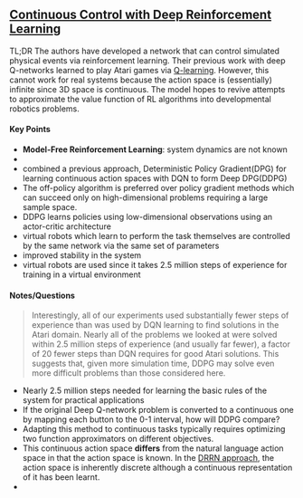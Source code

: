 ## [Continuous Control with Deep Reinforcement Learning](http://arxiv.org/pdf/1509.02971v5.pdf)

TL;DR The authors have developed a network that can control simulated physical events via reinforcement learning. Their previous work with deep Q-networks learned to play Atari games via [Q-learning](https://www.cs.toronto.edu/~vmnih/docs/dqn.pdf). However, this cannot work for real systems because the action space is (essentially) infinite since 3D space is continuous. The model hopes to revive attempts to approximate the value function of RL algorithms into developmental robotics problems.


#### Key Points

- **Model-Free Reinforcement Learning**: system dynamics are not known 
- 
- combined a previous approach, Deterministic Policy Gradient(DPG) for learning continuous action spaces with DQN to form Deep DPG(DDPG)
- The off-policy algorithm is preferred over policy gradient methods  which can succeed only on high-dimensional problems requiring a large sample space.
- DDPG learns policies using low-dimensional observations using an actor-critic architecture
- virtual robots which learn to perform the task themselves are controlled by the same network via the same set of parameters
- improved stability in the system 
- virtual robots are used since it takes 2.5 million steps of experience for training in a virtual environment


#### Notes/Questions
> Interestingly, all of our experiments used substantially fewer steps of experience than was used by DQN learning to find solutions in the Atari domain. Nearly all of the problems we looked at were solved within 2.5 million steps of experience (and usually far fewer), a factor of 20 fewer steps than DQN requires for good Atari solutions. This suggests that, given more simulation time, DDPG may solve even more difficult problems than those considered here.

- Nearly 2.5 million steps needed for learning the basic rules of the system for practical applications
- If the original Deep Q-network problem is converted to a continuous one by mapping each button to the 0-1 interval, how will DDPG compare?
- Adapting this method to continuous tasks typically requires optimizing two function approximators on different objectives.
- This continuous action space **differs** from the natural language action space in that the action space is known. In the [DRRN approach](https://github.com/domarps/papers-i-read/blob/master/DRRN.md), the action space is inherently discrete although a continuous representation of it has been learnt.
- 
